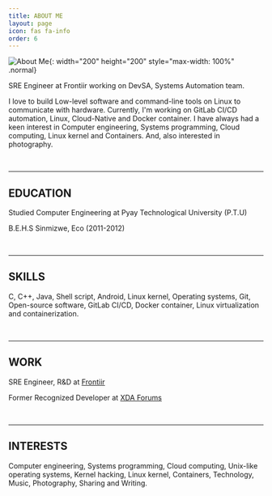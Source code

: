 ```yaml
---
title: ABOUT ME
layout: page
icon: fas fa-info
order: 6
---
```


![About Me](https://i.postimg.cc/0NwLpgtN/zawzaw-img.png){: width="200" height="200" style="max-width: 100%" .normal}

<p>SRE Engineer at Frontiir working on DevSA, Systems Automation team. </p>
<p>I love to build Low-level software and command-line tools on Linux to communicate with hardware. Currently, I'm working on GitLab CI/CD automation, Linux, Cloud-Native and Docker container. I have always had a keen interest in Computer engineering, Systems programming, Cloud computing, Linux kernel and Containers. And, also interested in photography.</p>
<br>

---

## EDUCATION

<p>Studied Computer Engineering at Pyay Technological University (P.T.U)</p>
<p>B.E.H.S Sinmizwe, Eco (2011-2012)</p>
<br>

---

## SKILLS

<p>C, C++, Java, Shell script, Android, Linux kernel, Operating systems, Git, Open-source software, GitLab CI/CD, Docker container, Linux virtualization and containerization.</p>
<br>

---

## WORK

<p>SRE Engineer, R&D at <a href="https://www.linkedin.com/company/frontiir">Frontiir</a></p>
<p>Former Recognized Developer at <a href="https://www.linkedin.com/company/xda-developers">XDA Forums</a></p>
<br>

---

## INTERESTS

<p>Computer engineering, Systems programming, Cloud computing, Unix-like operating systems, Kernel hacking, Linux kernel, Containers, Technology, Music, Photography, Sharing and Writing.</p>

